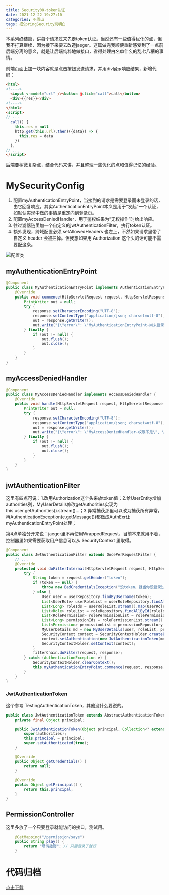 ```yaml
---
title: Security08-token认证
date: 2021-12-22 19:27:10
categories: 不周山
tags: 把SpringSecurity玩明白
---
```


本系列终结篇，讲每个请求过来先走token认证。当然还有一些值得优化的点，但我不打算继续，因为接下来要去改造jaeger。这篇做完我顺便重新感受到了一点前后端分离的意义，就是让后端纯粹地做接口，省得处理白名单什么的乱七八糟的事情。
<!--more-->

前端页面上加一块内容就是点击按钮发送请求，并用div展示响应结果，新增代码：

```html
<html>
<!---->
  <input v-model="url" /><button @click="call">call</button>
  <div>{{res}}</div>
<!---->
</html>
<script>
// ...
  call() {
    this.res = null
    http.get(this.url).then(({data}) => {
      this.res = data
    })
  },
// ...
</script>
```

后端要稍微复杂点，结合代码来讲，并且整理一些优化的点和值得记忆的经验。

# MySecurityConfig
1. 配置myAuthenticationEntryPoint，当接到的请求是需要登录而未登录的话，由它回复响应。其实AuthenticationEntryPoint本义是用于“发起”一个认证，如默认实现中做的事情是重定向到登录页。
1. 配置myAccessDeniedHandler，用于鉴权结果为“无权操作”时给出响应。
1. 往过滤器链里加一个自定义的jwtAuthenticationFilter，执行token认证。
1. 额外发现，跨域配置必须 setAllowedHeaders 也左上，不然如果请求里带了自定义 header 会被拦掉。但我想如果用 Authorization 这个头的话可能不需要配这条。

![配置类](config.jpg)

## myAuthenticationEntryPoint
```java
@Component
public class MyAuthenticationEntryPoint implements AuthenticationEntryPoint {
    @Override
    public void commence(HttpServletRequest request, HttpServletResponse response, AuthenticationException authException) throws IOException, ServletException {
        PrintWriter out = null;
        try {
            response.setCharacterEncoding("UTF-8");
            response.setContentType("application/json; charset=utf-8");
            out = response.getWriter();
            out.write("{\"error\": \"MyAuthenticationEntryPoint-尚未登录\", \"msg\": \""+ authException.getMessage() +"\"}");
        } finally {
            if (out != null) {
                out.flush();
                out.close();
            }
        }
    }
}
```
## myAccessDeniedHandler
```java
@Component
public class MyAccessDeniedHandler implements AccessDeniedHandler {
    @Override
    public void handle(HttpServletRequest request, HttpServletResponse response, AccessDeniedException accessDeniedException) throws IOException, ServletException {
        PrintWriter out = null;
        try {
            response.setCharacterEncoding("UTF-8");
            response.setContentType("application/json; charset=utf-8");
            out = response.getWriter();
            out.write("{\"error\": \"MyAccessDeniedHandler-权限不足\", \"msg\": \""+ accessDeniedException.getMessage() +"\"}");
        } finally {
            if (out != null) {
                out.flush();
                out.close();
            }
        }
    }
}
```
## jwtAuthenticationFilter
这里有四点可说：1.改用Authorization这个头来放token值；2.给UserEntity增加authorities列，MyUserDetails修改getAuthorities实现为this.user.getAuthorities().stream()...；3.异常捕获那里可以改为捕获所有异常，再AuthenticationException(e.getMessage())都做成AuthExr让myAuthenticationEntryPoint处理；

第4点单独分开来说：jaeger里不再使用WrappedRequest，目前本来就用不着，控制器里如果需要获取用户信息可以从 SecurityContext 里取得。
```java
@Component
public class JwtAuthenticationFilter extends OncePerRequestFilter {
    // ...
    @Override
    protected void doFilterInternal(HttpServletRequest request, HttpServletResponse response, FilterChain filterChain) throws ServletException, IOException {
        try {
            String token = request.getHeader("token");
            if (token == null) {
                throw new BadCredentialsException("没token，就当你没登录过");
            } else {
                User user = userRepository.findByUsername(token);
                List<UserRole> userRoleList = userRoleRepository.findAllByUserId(user.getId());
                List<Long> roleIds = userRoleList.stream().map(UserRole::getRoleId).collect(Collectors.toList());
                List<Role> roleList = roleRepository.findAllById(roleIds);
                List<RolePermission> rolePermissionList = rolePermissionRepository.findAllByRoleIdIn(roleIds);
                List<Long> permissionIds = rolePermissionList.stream().map(RolePermission::getPermissionId).collect(Collectors.toList());
                List<Permission> permissionList = permissionRepository.findAllById(permissionIds);
                MyUserDetails md = new MyUserDetails(user, roleList, permissionList);
                SecurityContext context = SecurityContextHolder.createEmptyContext();
                context.setAuthentication(new JwtAuthenticationToken(md, md.getAuthorities()));
                SecurityContextHolder.setContext(context);
            }
            filterChain.doFilter(request, response);
        } catch (AuthenticationException e) {
            SecurityContextHolder.clearContext();
            this.myAuthenticationEntryPoint.commence(request, response, e);
        }
    }
}
```
### JwtAuthenticationToken
这个参考 TestingAuthenticationToken，其他没什么要说的。
```java
public class JwtAuthenticationToken extends AbstractAuthenticationToken {
    private final Object principal;

    public JwtAuthenticationToken(Object principal, Collection<? extends GrantedAuthority> authorities) {
        super(authorities);
        this.principal = principal;
        super.setAuthenticated(true);
    }

    @Override
    public Object getCredentials() {
        return null;
    }

    @Override
    public Object getPrincipal() {
        return this.principal;
    }
}

```
## PermissionController
这里多放了一个只要登录就能访问的接口，测试用。
```java
    @GetMapping("/permission/saye")
    public String play() {
        return "尽情撒野"; // 只要登录了就行
    }
```

# 代码归档
[点击下载](code.zip)
